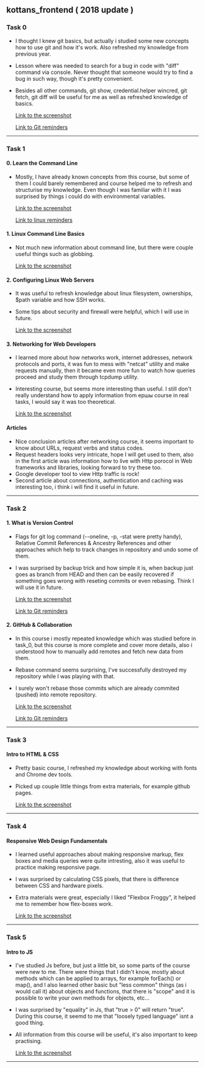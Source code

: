 ## kottans_frontend ( 2018 update )

### Task 0
- I thought I knew git basics, but actually i studied some new concepts how to use git and how it's work. Also refreshed my knowledge from previous year.
- Lesson where was needed to search for a bug in code with "diff" command via console. Never thought that someone would try to find a bug in such way, though it's pretty convenient.
- Besides all other commands, git show, credential.helper wincred, git fetch, git diff will be useful for me as well as refreshed knowledge of basics.

	[Link to the screenshot](/task_0/git_finished.png)
	
	[Link to Git reminders](https://github.com/linkqwd/git_notes_udacity-course)

----------

### Task 1
#### 0. Learn the Command Line
- Mostly, I have already known concepts from this course, but some of them I could barely remembered and course helped me to refresh and structurise my knowledge. Even though I was familiar with it I was surprised by things i could do with  environmental variables.

	[Link to the screenshot](/task_1/learnCl.png)

	[Link to linux reminders](https://github.com/linkqwd/linux-reminders)


#### 1. Linux Command Line Basics
- Not much new information about command line, but there were couple useful things such as globbing.

	[Link to the screenshot](/task_1/Command_line_finished.png)

#### 2. Configuring Linux Web Servers
-	It was useful to refresh knowledge about linux filesystem, ownerships, $path variable and how SSH works.
- Some tips about security and firewall were helpful, which I will use in future.

	[Link to the screenshot](/task_1/Linux_Web_Servers_finished.png)
 
 #### 3. Networking for Web Developers
- I learned more about how networks work, internet addresses, network protocols and ports, it was fun to mess with "netcat" utility and make requests manually, then it became even more fun to watch how queries proceed and study them through tcpdump utility.
- Interesting course, but seems more interesting than useful. I still don't really understand how to apply  information from ершы course in real tasks, I would say it was too theoretical.

	[Link to the screenshot](/task_1/Networking_finished.png)

 #### Articles
- Nice conclusion articles after networking course, it seems important to know about URLs, request verbs and status codes.
- Request headers looks very intricate, hope I will get used to them, also in the first article was information how to live with Http porocol in Web frameworks and libraries, looking forward to try these too.
- Google developer tool to view Http traffic is rock!
- Second article about connections, authentication and caching was interesting too, i think i will find it useful in future. 

----------

### Task 2
#### 1. What is Version Control
- Flags for git log command (--oneline, -p, -stat were pretty handy), Relative Commit References & Ancestry References and other approaches which help to track changes in repository and undo some of them.
- I was surprised by backup trick and how simple it is, when backup just goes as branch from HEAD and then can be easily recovered if something goes wrong with reseting commits or even rebasing. Think I will use it in future.

	[Link to the screenshot](/task_2/Version_Control_finished.png)
	
	[Link to Git reminders](https://github.com/linkqwd/git_notes_udacity-course)

#### 2. GitHub & Collaboration
- In this course i mostly repeated knowledge which was studied before in task_0, but this course is more complete and cover more details, also i understood how to manually add remotes and fetch new data from them. 
- Rebase command seems surprising, I've successfully destroyed my repository while I was playing with that.
- I surely won't rebase those commits which are already commited (pushed) into remote repository.

	[Link to the screenshot](/task_2/GitHub_Collaboration_finished.png)
	
	[Link to Git reminders](https://github.com/linkqwd/git_notes_udacity-course)

----------

### Task 3
#### Intro to HTML & CSS
- Pretty basic course, I refreshed my knowledge about working with fonts and Chrome dev tools.
- Picked up couple little things from extra materials, for example github pages.

	[Link to the screenshot](/task_3/Intro_html_css_finished.png)

----------

### Task 4
#### Responsive Web Design Fundamentals
- I learned useful approaches about making responsive markup, flex boxes and media queries were quite intresting, also it was useful to practice making responsive page.
- I was surprised by calculating CSS pixels, that there is difference between CSS and hardware pixels.
- Extra materials were great, especially I liked "Flexbox Froggy", it helped me to remember how flex-boxes work.

	[Link to the screenshot](/task_4/Responsive_Web_Design_finished.png)

----------

### Task 5
#### Intro to JS
- I've studied Js before, but just a little bit, so some parts of the course were new to me. There were things that I didn't know, mostly about methods which can be applied to arrays, for example forEach() or map(), and I also learned other basic but "less common" things (as i would call it) about objects and functions, that there is "scope" and it is possible to write your own methods for objects, etc...
- I was surprised by "equality" in Js, that "true > 0" will return "true". During this course, it seemd to me that "loosely typed language" isnt a good thing.
- All information from this course will be useful, it's also important to keep practising.

	[Link to the screenshot](/task_5/intro_js_finished.png)

----------
